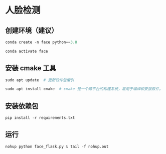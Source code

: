# 人脸检测

## 创建环境（建议）
```python
conda create -n face python==3.8
```

```python
conda activate face
```

## 安装 cmake 工具
```python
sudo apt update  # 更新软件包索引
```

```python
sudo apt install cmake  # cmake 是一个跨平台的构建系统，常用于编译和安装软件。
```


## 安装依赖包
```python
pip install -r requirements.txt
```

## 运行
```python
nohup python face_flask.py & tail -f nohup.out
```
